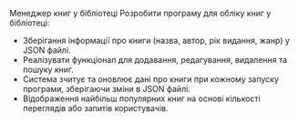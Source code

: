Менеджер книг у бібліотеці
Розробити програму для обліку книг у бібліотеці:
- Зберігання інформації про книги (назва, автор, рік видання, жанр) у JSON файлі.
- Реалізувати функціонал для додавання, редагування, видалення та пошуку книг.
- Система зчитує та оновлює дані про книги при кожному запуску програми, зберігаючи зміни в JSON файлі.
- Відображення найбільш популярних книг на основі кількості переглядів або запитів користувачів.
